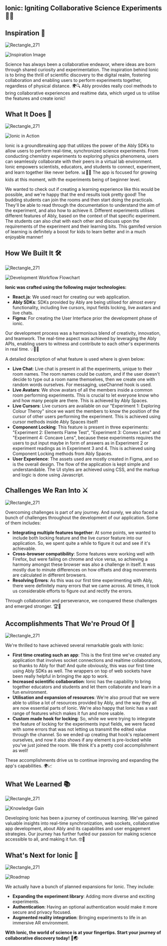 ## Ionic: Igniting Collaborative Science Experiments 🧪🔬

## Inspiration 🌟
![Rectangle_271](https://i.ibb.co/NpRTt2V/Rectangle-27-1.png)


![Inspiration Image](insert_link_to_image_here)

Science has always been a collaborative endeavor, where ideas are born through shared curiosity and experimentation. The inspiration behind Ionic is to bring the thrill of scientific discovery to the digital realm, fostering collaboration and enabling users to perform experiments together, regardless of physical distance. 🌍🔍
Ably provides really cool methods to bring collaborative experiences and realtime data, which urged us to utilise the features and create ionic!

## What It Does 🚀
![Rectangle_271](https://i.ibb.co/NpRTt2V/Rectangle-27-1.png)

![Ionic in Action](insert_link_to_animated_GIF_here)

Ionic is a groundbreaking app that utilizes the power of the Ably SDKs to allow users to perform real-time, synchronized science experiments. From conducting chemistry experiments to exploring physics phenomena, users can seamlessly collaborate with their peers in a virtual lab environment. Ionic empowers scientists, educators, and students to connect, experiment, and learn together like never before. 📊👩‍🔬
The app is focused for growing kids at this moment, with the experiments being of beginner level. 

We wanted to check out if creating a learning experience like this would be possible, and we're happy that the end results look pretty good! The budding students can join the rooms and then start doing the practicals. They'll be able to read through the documentation to understand the aim of the experiment, and also how to achieve it. Different experiments utilises different features of Ably, based on the context of that specific experiment. The students can also chat with each other and discuss upon the requirements of the experiment and their learning bits. This gamifed version of learning is definitely a boost for kids to learn better and in a much enjoyable manner!

## How We Built It 🛠️
![Rectangle_271](https://i.ibb.co/NpRTt2V/Rectangle-27-1.png)

![Development Workflow Flowchart](insert_link_to_flowchart_here)

**Ionic was crafted using the following major technologies:**
- **React.js**: We used react for creating our web application.
- **Ably SDKs**: SDKs provided by Ably are being utilised for almost every functionality, including live cursors, input fields locking, live avatars and live chats.
- **Figma**: For creating the User Interface prior the development phase of ionic.

Our development process was a harmonious blend of creativity, innovation, and teamwork. The real-time aspect was achieved by leveraging the Ably APIs, enabling users to witness and contribute to each other's experiments in real time. 💡👨‍💻

A detailed description of what feature is used where is given below:
- **Live Chat**: Live chat is present in all the experiments, unique to their room names. The room names could be custom, and if the user doesn't decide to type out a room name themselves, then we create one with random words ourselves. For messaging, useChannel hook is used.
- **Live Avatars**: We show avatars of all the members inside a common room performing experiments. This is crucial to let everyone know who and how many people are there. This is achieved by Ably Spaces.
- **Live Cursors**: Live cursors are available on our "Experiment 1: Exploring Colour Theroy" since we want the members to know the position of the cursor of other users performing the experiment. This is achieved using cursor methods inside Ably Spaces itself!
- **Component Locking**: This feature is present in three experiments: "Experiment 2: Elements Flame Test", "Experiment 3: Convex Lens" and "Experiment 4: Concave Lens", because these experiments requires the users to put input maybe in form of answers as in Experiment 2 or experiment readings as in Experiment 3 and 4. This is achieved using Component Locking methods from Ably Spaces.
- **User Experience**: The assets used are mostly created in Figma, and so is the overall design. The flow of the application is kept simple and understandable. The UI styles are achieved using CSS, and the markup and logic is done using Javascript.
  
## Challenges We Ran Into ⚔️
![Rectangle_271](https://i.ibb.co/NpRTt2V/Rectangle-27-1.png)

Overcoming challenges is part of any journey. And surely, we also faced a bunch of challenges throughout the development of our application. Some of them includes:
- **Integrating multiple features together**: At some points, we wanted to include both locking feature and the live cursor feature into our application. So, we spent quite a while to figure it out and see if it's achievable.
- **Cross-browser compatibility**: Some features were working well with Firefox, but were failing on chrome and vice versa, so achieving a harmony amongst these browser was also a challenge in itself. It was mostly due to minute differences on how offsets and drag movements are calculated in different browsers.
- **Resolving Errors**: As this was our first time experimenting with Ably, there were definitely many errors that we came across. At times, it took us considerable efforts to figure out and rectify the errors.

Through collaboration and perseverance, we conquered these challenges and emerged stronger. 🏆💪

## Accomplishments That We're Proud Of 🎉
![Rectangle_271](https://i.ibb.co/NpRTt2V/Rectangle-27-1.png)

We're thrilled to have achieved several remarkable goals with Ionic:
- **First time creating such an app**: This is the first time we've created any application that involves socket connections and realtime collaborations, so thanks to Ably for that! And quite obviously, this was our first time using Ably SDKs as well. The wrappers on top of web sockets have been really helpful in bringing the app to work.
- **Increased scientific collaboration**: Ionic has the capability to bring together educators and students and let them collaborate and learn in a fun environment.
- **Utilisation and expansion of resources**: We're also proud that we were able to utilise a lot of resources provided by Ably, and the way they all are now essential parts of Ionic. We're also happy that Ionic has a vast range of features which makes it fun and more usable.
- **Custom made hook for locking**: So, while we were trying to integrate the feature of locking for the experiments input fields, we were faced with some errors that was not letting us transmit the edited value through the channel. So we ended up creating that hook's replacement ourselves, and now it also shows if any element is pre-locked while you've just joined the room. We think it's a pretty cool accomplishment as well!

These accomplishments drive us to continue improving and expanding the app's capabilities. 🌍📈

## What We Learned 📚
![Rectangle_271](https://i.ibb.co/NpRTt2V/Rectangle-27-1.png)

![Knowledge Gain](insert_link_to_knowledge_gain_image_here)

Developing Ionic has been a journey of continuous learning. We've gained valuable insights into real-time synchronization, web sockets, collaborative app development, about Ably and its capabilites and user engagement strategies. Our journey has further fueled our passion for making science accessible to all, and making it fun. 🤓🚀

## What's Next for Ionic 🚧
![Rectangle_271](https://i.ibb.co/NpRTt2V/Rectangle-27-1.png)

![Roadmap](insert_link_to_roadmap_image_here)

We actually have a bunch of planned expansions for Ionic. They include:
- **Expanding the experiment library**: Adding more diverse and exciting experiments.
- **Authentication**: Having an optional authentication would make it more secure and privacy focused.
- **Augmented reality integration**: Bringing experiments to life in an immersive AR environment.

**With Ionic, the world of science is at your fingertips. Start your journey of collaborative discovery today! 🌠🌏**
